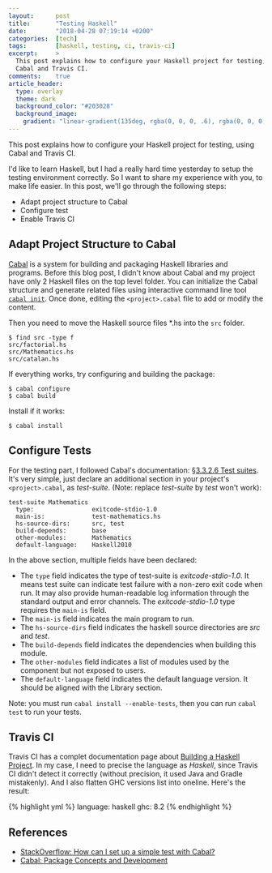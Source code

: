 ```yaml
---
layout:      post
title:       "Testing Haskell"
date:        "2018-04-28 07:19:14 +0200"
categories:  [tech]
tags:        [haskell, testing, ci, travis-ci]
excerpt:     >
  This post explains how to configure your Haskell project for testing, using
  Cabal and Travis CI.
comments:    true
article_header:
  type: overlay
  theme: dark
  background_color: "#203028"
  background_image:
    gradient: "linear-gradient(135deg, rgba(0, 0, 0, .6), rgba(0, 0, 0, .4))"
---
```


This post explains how to configure your Haskell project for testing, using
Cabal and Travis CI.

<!-- more -->

I'd like to learn Haskell, but I had a really hard time yesterday to setup the
testing environment correctly. So I want to share my experience with you, to
make life easier. In this post, we'll go through the following steps:

- Adapt project structure to Cabal
- Configure test
- Enable Travis CI

## Adapt Project Structure to Cabal

[Cabal][cabal] is a system for building and packaging Haskell libraries and
programs. Before this blog post, I didn't know about Cabal and my project have
only 2 Haskell files on the top level folder. You can initialize the Cabal
structure and generate related files using interactive command line tool
[`cabal init`][cabal-init]. Once done, editing the `<project>.cabal` file to
add or modify the content.

Then you need to move the Haskell source files \*.hs into the `src` folder.

```
$ find src -type f
src/factorial.hs
src/Mathematics.hs
src/catalan.hs
```

If everything works, try configuring and building the package:

```
$ cabal configure
$ cabal build
```

Install if it works:

```
$ cabal install
```

## Configure Tests

For the testing part, I followed Cabal's documentation: [§3.3.2.6 Test
suites][test]. It's very simple, just declare an additional section in your
project's `<project>.cabal`, as _test-suite_. (Note: replace _test-suite_ by
_test_ won't work):

```
test-suite Mathematics
  type:                exitcode-stdio-1.0
  main-is:             test-mathematics.hs
  hs-source-dirs:      src, test
  build-depends:       base
  other-modules:       Mathematics
  default-language:    Haskell2010
```

In the above section, multiple fields have been declared:

- The `type` field indicates the type of test-suite is _exitcode-stdio-1.0_. It
  means test suite can indicate test failure with a non-zero exit code when run.
  It may also provide human-readable log information through the standard output
  and error channels. The _exitcode-stdio-1.0_ type requires the `main-is`
  field.
- The `main-is` field indicates the main program to run.
- The `hs-source-dirs` field indicates the haskell source directories are _src_
  and _test_.
- The `build-depends` field indicates the dependencies when building this
  module.
- The `other-modules` field indicates a list of modules used by the component
  but not exposed to users.
- The `default-language` field indicates the default language version. It should
  be aligned with the Library section.

Note: you must run `cabal install --enable-tests`, then you can run `cabal test`
to run your tests.

## Travis CI

Travis CI has a complet documentation page about [Building a Haskell
Project][travis-doc]. In my case, I need to precise the language as _Haskell_,
since Travis CI didn't detect it correctly (without precision, it used Java and
Gradle mistakenly). And I also flatten GHC versions list into oneline. Here's
the result:

{% highlight yml %}
language: haskell
ghc: 8.2
{% endhighlight %}

## References

- [StackOverflow: How can I set up a simple test with Cabal?][so1044555]
- [Cabal: Package Concepts and Development][quick-start]

[so1044555]: https://stackoverflow.com/questions/1044555/how-can-i-set-up-a-simple-test-with-cabal
[quick-start]: https://www.haskell.org/cabal/users-guide/developing-packages.html
[cabal]: https://www.haskell.org/cabal/
[cabal-init]: https://www.haskell.org/cabal/users-guide/developing-packages.html#using-cabal-init
[test]: https://www.haskell.org/cabal/users-guide/developing-packages.html#test-suites
[travis-doc]: https://docs.travis-ci.com/user/languages/haskell/
